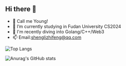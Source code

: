 ## Hi there 👋

- 🤩 Call me Young!
- 🌱 I’m currently studying in Fudan University CS2024 
- 👯 I'm recently diving into Golang/C++/Web3
- 📫 Email:shenglizhifeng@qq.com

![Top Langs](https://github-readme-stats.vercel.app/api/top-langs/?username=momotired)


![Anurag's GitHub stats](https://github-readme-stats.vercel.app/api?username=momotired)



